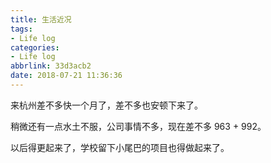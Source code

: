 ```yaml
---
title: 生活近况
tags:
- Life log
categories: 
- Life log
abbrlink: 33d3acb2
date: 2018-07-21 11:36:36
---
```


来杭州差不多快一个月了，差不多也安顿下来了。

稍微还有一点水土不服，公司事情不多，现在差不多 963 + 992。

以后得更起来了，学校留下小尾巴的项目也得做起来了。
